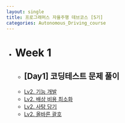 ```yaml
---
layout: single
title: 프로그래머스 자율주행 데브코스 [5기]
categories: Autonomous_Driving_course
---
```


* # Week 1
  * ## [Day1] 코딩테스트 문제 풀이
  * [Lv2. 기능 개발](https://1stapplepie.github.io/autonomous/driving/course/%EA%B3%BC%EC%A0%9C-Lv2.%EA%B8%B0%EB%8A%A5_%EA%B0%9C%EB%B0%9C/)
  * [Lv2. 배상 비용 최소화](https://1stapplepie.github.io/autonomous/driving/course/%EA%B3%BC%EC%A0%9C-Lv2.%EB%B0%B0%EC%83%81_%EB%B9%84%EC%9A%A9_%EC%B5%9C%EC%86%8C%ED%99%94/)
  * [Lv2. 사탕 담기](https://1stapplepie.github.io/autonomous/driving/course/%EA%B3%BC%EC%A0%9C-Lv2.%EC%82%AC%ED%83%95_%EB%8B%B4%EA%B8%B0/)
  * [Lv2. 올바른 괄호](https://1stapplepie.github.io/autonomous/driving/course/%EA%B3%BC%EC%A0%9C-Lv2.%EC%98%AC%EB%B0%94%EB%A5%B8_%EA%B4%84%ED%98%B8/)
